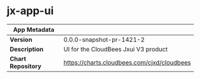 # jx-app-ui

|App Metadata||
|---|---|
| **Version** | 0.0.0-snapshot-pr-1421-2 |
| **Description** | UI for the CloudBees Jxui V3 product |
| **Chart Repository** | https://charts.cloudbees.com/cjxd/cloudbees |
